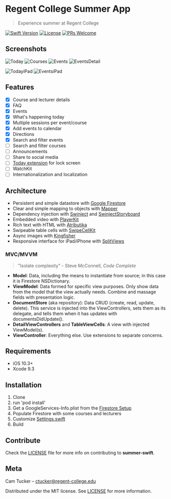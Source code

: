# Regent College Summer App
> Experience summer at Regent College

[![Swift Version][swift-image]][swift-url]
[![License][license-image]](LICENSE)
[![PRs Welcome](https://img.shields.io/badge/PRs-welcome-brightgreen.svg?style=flat-square)](http://makeapullrequest.com)

## Screenshots
![Today](/../screenshots/Summer2018Today.png?raw=true)
![Courses](/../screenshots/Summer2018Courses.png?raw=true)
![Events](/../screenshots/Summer2018Events.png?raw=true)
![EventsDetail](/../screenshots/Summer2018EventsDetail.png?raw=true)

![TodayiPad](/../screenshots/Summer2018TodayiPad.png?raw=true)
![EventsiPad](/../screenshots/Summer2018EventsiPad.png?raw=true)

## Features
- [x] Course and lecturer details
- [x] FAQ
- [x] Events
- [x] What's happening today
- [x] Multiple sessions per event/course
- [x] Add events to calendar
- [x] Directions
- [x] Search and filter events
- [ ] Search and filter courses
- [ ] Announcements
- [ ] Share to social media
- [ ] [Today extension](https://developer.apple.com/library/content/documentation/General/Conceptual/ExtensibilityPG/Today.html) for lock screen
- [ ] WatchKit
- [ ] Internationalization and localization

## Architecture

- Persistent and simple datastore with [Google Firestore][firestore-url]
- Clear and simple mapping to objects with [Mapper][mapper-url]
- Dependency injection with [Swinject][swinject-url] and [SwinjectStoryboard][swinject-storyboard-url]
- Embedded video with [PlayerKit][playerkit-url]
- Rich text with HTML with [Atributika][atributika-url]
- Swipeable table cells with [SwipeCellKit][swipecellkit-url]
- Async images with [Kingfisher][kingfisher-url]
- Responsive interface for iPad/iPhone with [SplitViews][splitview-url]

### MVC/MVVM

> "Isolate complexity" - Steve McConnell, *Code Complete*

- **Model**: Data, including the means to instantiate from source; in this case it is Firestore NSDictionary.
- **ViewModel**: Data formed for specific view purposes. Only show data from the model that the view actually needs. Combine and massage fields with presentation logic.
- **DocumentStore** (aka repository): Data CRUD (create, read, update, delete). This service is injected into the ViewControllers, sets them as its delegate, and tells them when it has updates with documentsDidUpdate().
- **DetailViewControllers** and **TableViewCells**: A view with injected ViewModel(s).
- **ViewController**: Everything else. Use extensions to separate concerns.

## Requirements

- iOS 10.3+
- Xcode 9.3

## Installation

1. Clone
1. run 'pod install'
1. Get a GoogleServices-Info.plist from the [Firestore Setup][firestore-setup-url]
1. Populate Firestore with some courses and lecturers
1. Customize [Settings.swift](summer/Settings.swift)
1. Build

## Contribute

Check the [LICENSE](LICENSE) file for more info on contributing to **summer-swift**.

## Meta

Cam Tucker – ctucker@regent-college.edu

Distributed under the MIT license. See [LICENSE](LICENSE) for more information.

[swift-image]:https://img.shields.io/badge/swift-4.0-orange.svg
[swift-url]: https://swift.org/
[license-image]: https://img.shields.io/badge/License-MIT-blue.svg
[firestore-url]: https://firebase.google.com/products/firestore/
[firestore-setup-url]: https://firebase.google.com/docs/ios/setup
[swinject-url]: https://github.com/Swinject/Swinject
[swinject-storyboard-url]: https://github.com/Swinject/SwinjectStoryboard
[playerkit-url]: https://github.com/vimeo/PlayerKit
[mapper-url]: https://github.com/lyft/mapper
[splitview-url]: https://developer.apple.com/documentation/uikit/uisplitviewcontroller
[kingfisher-url]: https://github.com/onevcat/Kingfisher
[atributika-url]: https://github.com/psharanda/Atributika
[swipecellkit-url]: https://github.com/SwipeCellKit/SwipeCellKit
